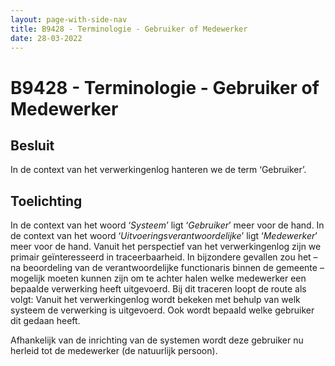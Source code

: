 ```yaml
---
layout: page-with-side-nav
title: B9428 - Terminologie - Gebruiker of Medewerker
date: 28-03-2022
---
```


# B9428 - Terminologie - Gebruiker of Medewerker

## Besluit
In de context van het verwerkingenlog hanteren we de term ‘Gebruiker’.

## Toelichting
In de context van het woord ‘*Systeem*’ ligt ‘*Gebruiker*’ meer voor de hand. In de context van het woord ‘*Uitvoeringsverantwoordelijke*’ ligt ‘*Medewerker*’ meer voor de hand. 
Vanuit het perspectief van het verwerkingenlog zijn we primair geïnteresseerd in traceerbaarheid. In bijzondere gevallen zou het – na beoordeling van de verantwoordelijke functionaris binnen de gemeente – mogelijk moeten kunnen zijn om te achter halen welke medewerker een bepaalde verwerking heeft uitgevoerd. Bij dit traceren loopt de route als volgt: Vanuit het verwerkingenlog wordt bekeken met behulp van welk systeem de verwerking is uitgevoerd. Ook wordt bepaald welke gebruiker dit gedaan heeft.

Afhankelijk van de inrichting van de systemen wordt deze gebruiker nu herleid tot de medewerker (de natuurlijk persoon).
